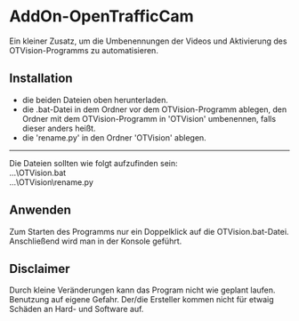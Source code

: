 # AddOn-OpenTrafficCam
Ein kleiner Zusatz, um die Umbenennungen der Videos und Aktivierung des OTVision-Programms zu automatisieren.

## Installation ##
- die beiden Dateien oben herunterladen.
- die .bat-Datei in dem Ordner vor dem OTVision-Programm ablegen, den Ordner mit dem OTVision-Programm in 'OTVision' umbenennen, falls dieser anders heißt.
- die 'rename.py' in den Ordner 'OTVision' ablegen. <br>
---
  Die Dateien sollten wie folgt aufzufinden sein:<br>
    ...\OTVision.bat<br>
    ...\OTVision\rename.py

## Anwenden ##
Zum Starten des Programms nur ein Doppelklick auf die OTVision.bat-Datei. Anschließend wird man in der Konsole geführt.

## Disclaimer ##
Durch kleine Veränderungen kann das Program nicht wie geplant laufen. <br>
Benutzung auf eigene Gefahr. Der/die Ersteller kommen nicht für etwaig Schäden an Hard- und Software auf. 

